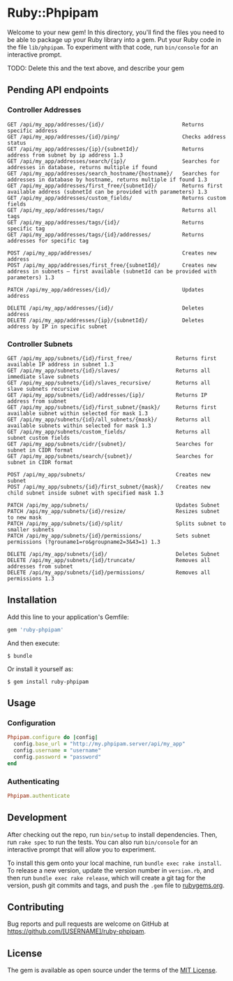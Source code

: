 # Ruby::Phpipam

Welcome to your new gem! In this directory, you'll find the files you need to be able to package up your Ruby library into a gem. Put your Ruby code in the file `lib/phpipam`. To experiment with that code, run `bin/console` for an interactive prompt.

TODO: Delete this and the text above, and describe your gem

## Pending API endpoints

### Controller Addresses
```
GET /api/my_app/addresses/{id}/                         Returns specific address
GET /api/my_app/addresses/{id}/ping/                    Checks address status
GET /api/my_app/addresses/{ip}/{subnetId}/              Returns address from subnet by ip address 1.3
GET /api/my_app/addresses/search/{ip}/                  Searches for addresses in database, returns multiple if found
GET /api/my_app/addresses/search_hostname/{hostname}/   Searches for addresses in database by hostname, returns multiple if found 1.3
GET /api/my_app/addresses/first_free/{subnetId}/        Returns first available address (subnetId can be provided with parameters) 1.3
GET /api/my_app/addresses/custom_fields/                Returns custom fields
GET /api/my_app/addresses/tags/                         Returns all tags
GET /api/my_app/addresses/tags/{id}/                    Returns specific tag
GET /api/my_app/addresses/tags/{id}/addresses/          Returns addresses for specific tag

POST /api/my_app/addresses/                             Creates new address
POST /api/my_app/addresses/first_free/{subnetId}/       Creates new address in subnets – first available (subnetId can be provided with parameters) 1.3

PATCH /api/my_app/addresses/{id}/                       Updates address

DELETE /api/my_app/addresses/{id}/                      Deletes address
DELETE /api/my_app/addresses/{ip}/{subnetId}/           Deletes address by IP in specific subnet
```

### Controller Subnets
```
GET /api/my_app/subnets/{id}/first_free/              Returns first available IP address in subnet 1.3
GET /api/my_app/subnets/{id}/slaves/                  Returns all immediate slave subnets
GET /api/my_app/subnets/{id}/slaves_recursive/        Returns all slave subnets recursive
GET /api/my_app/subnets/{id}/addresses/{ip}/          Returns IP address from subnet
GET /api/my_app/subnets/{id}/first_subnet/{mask}/     Returns first available subnet within selected for mask 1.3
GET /api/my_app/subnets/{id}/all_subnets/{mask}/      Returns all available subnets within selected for mask 1.3
GET /api/my_app/subnets/custom_fields/                Returns all subnet custom fields
GET /api/my_app/subnets/cidr/{subnet}/                Searches for subnet in CIDR format
GET /api/my_app/subnets/search/{subnet}/              Searches for subnet in CIDR format

POST /api/my_app/subnets/                             Creates new subnet
POST /api/my_app/subnets/{id}/first_subnet/{mask}/    Creates new child subnet inside subnet with specified mask 1.3

PATCH /api/my_app/subnets/                            Updates Subnet
PATCH /api/my_app/subnets/{id}/resize/                Resizes subnet to new mask
PATCH /api/my_app/subnets/{id}/split/                 Splits subnet to smaller subnets
PATCH /api/my_app/subnets/{id}/permissions/           Sets subnet permissions (?grouname1=ro&groupname2=3&43=1) 1.3

DELETE /api/my_app/subnets/{id}/                      Deletes Subnet
DELETE /api/my_app/subnets/{id}/truncate/             Removes all addresses from subnet
DELETE /api/my_app/subnets/{id}/permissions/          Removes all permissions 1.3
```

## Installation

Add this line to your application's Gemfile:

```ruby
gem 'ruby-phpipam'
```

And then execute:

    $ bundle

Or install it yourself as:

    $ gem install ruby-phpipam

## Usage

### Configuration
```ruby
Phpipam.configure do |config|
  config.base_url = "http://my.phpipam.server/api/my_app"
  config.username = "username"
  config.password = "password"
end
```

### Authenticating
```ruby
Phpipam.authenticate
```

## Development

After checking out the repo, run `bin/setup` to install dependencies. Then, run `rake spec` to run the tests. You can also run `bin/console` for an interactive prompt that will allow you to experiment.

To install this gem onto your local machine, run `bundle exec rake install`. To release a new version, update the version number in `version.rb`, and then run `bundle exec rake release`, which will create a git tag for the version, push git commits and tags, and push the `.gem` file to [rubygems.org](https://rubygems.org).

## Contributing

Bug reports and pull requests are welcome on GitHub at https://github.com/[USERNAME]/ruby-phpipam.


## License

The gem is available as open source under the terms of the [MIT License](http://opensource.org/licenses/MIT).

